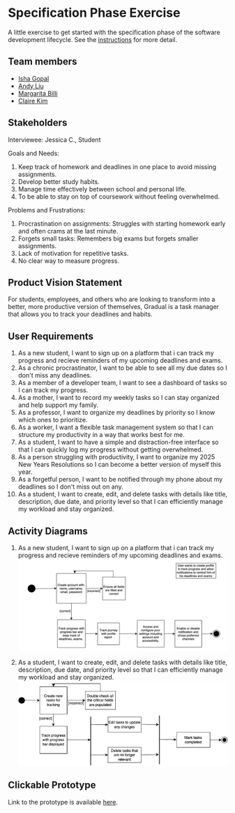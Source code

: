 # Specification Phase Exercise

A little exercise to get started with the specification phase of the software development lifecycle. See the [instructions](instructions.md) for more detail.

## Team members

- [Isha Gopal](https://github.com/ishy04)
- [Andy Liu](https://github.com/andy-612)
- [Margarita Billi](https://github.com/pinkmaggs)
- [Claire Kim](https://github.com/radishsoups)

## Stakeholders

Interviewee: Jessica C., Student

Goals and Needs:

1. Keep track of homework and deadlines in one place to avoid missing assignments.
2. Develop better study habits.
3. Manage time effectively between school and personal life.
4. To be able to stay on top of coursework without feeling overwhelmed.

Problems and Frustrations:

1. Procrastination on assignments: Struggles with starting homework early and often crams at the last minute.
2. Forgets small tasks: Remembers big exams but forgets smaller assignments.
3. Lack of motivation for repetitive tasks.
4. No clear way to measure progress.

## Product Vision Statement

For students, employees, and others who are looking to transform into a better, more productive version of themselves, Gradual is a task manager that allows you to track your deadlines and habits.

## User Requirements

1. As a new student, I want to sign up on a platform that i can track my progress and recieve reminders of my upcoming deadlines and exams.
2. As a chronic procrastinator, I want to be able to see all my due dates so I don't miss any deadlines.
3. As a member of a developer team, I want to see a dashboard of tasks so I can track my progress.
4. As a mother, I want to record my weekly tasks so I can stay organized and help support my family.
5. As a professor, I want to organize my deadlines by priority so I know which ones to prioritize.
6. As a worker, I want a flexible task management system so that I can structure my productivity in a way that works best for me.
7. As a student, I want to have a simple and distraction-free interface so that I can quickly log my progress without getting overwhelmed.
8. As a person struggling with productivity, I want to organize my 2025 New Years Resolutions so I can become a better version of myself this year.
9. As a forgetful person, I want to be notified through my phone about my deadlines so I don't miss out on any.
10. As a student, I want to create, edit, and delete tasks with details like title, description, due date, and priority level so that I can efficiently manage my workload and stay organized.

## Activity Diagrams

1. As a new student, I want to sign up on a platform that i can track my progress and recieve reminders of my upcoming deadlines and exams.
    ![UML for User Story 10](https://github.com/software-students-spring2025/1-specification-exercise-bytecraft/blob/main/UML/user_story1.png)

10. As a student, I want to create, edit, and delete tasks with details like title, description, due date, and priority level so that I can efficiently manage my workload and stay organized.
    ![UML for User Story 10](https://github.com/software-students-spring2025/1-specification-exercise-bytecraft/blob/main/UML/usr_story10.png)


## Clickable Prototype

Link to the prototype is available [here](https://www.figma.com/proto/el1GstfT48lTYVy1eVUNoC/Bytecraft?node-id=0-1&t=DMk6jFXTHQACMb0l-1).
